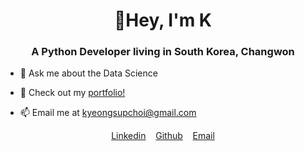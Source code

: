 <h1 align="center">👋Hey, I'm K</h1>
<h3 align="center">A Python Developer living in South Korea, Changwon</h3>

- 🌱 Ask me about the Data Science

- 💼 Check out my [portfolio!](https://KyeongsupChoi.github.io)

- 📫 Email me at [kyeongsupchoi@gmail.com](mailto:kyeongsupchoi@gmail.com)

<p align="center">
<a href="https://www.linkedin.com/in/kyeongsup-choi/" target="blank">Linkedin</a>&nbsp;&nbsp;&nbsp;
<a href="https://github.com/KyeongsupChoi/">Github</a>&nbsp;&nbsp;&nbsp;
<a href="mailto:kyeongsupchoi@gmail.com">Email</a>
</p>
